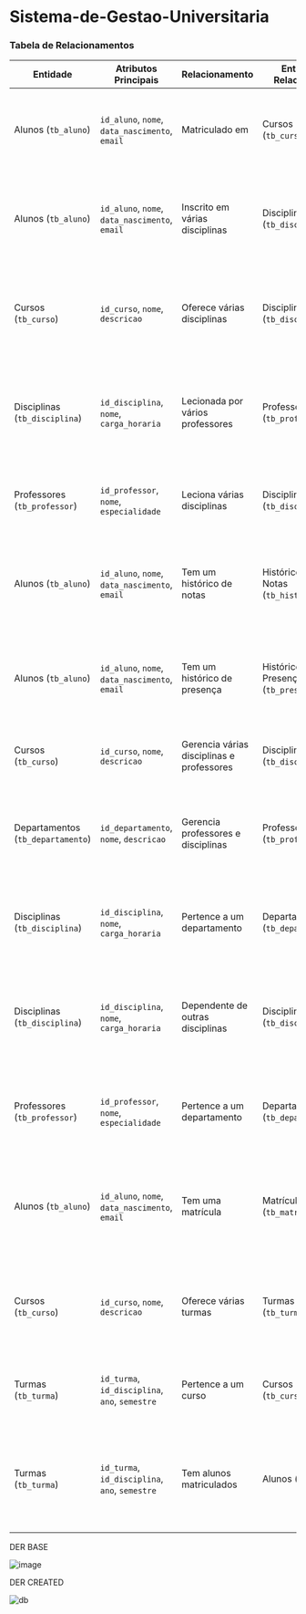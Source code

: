 # Sistema-de-Gestao-Universitaria


### Tabela de Relacionamentos


| Entidade                        | Atributos Principais                                      | Relacionamento                                   | Entidade Relacionada             | Atributos Relacionados                          | Descrição do Relacionamento                                                                                                                                                                                                                                                                                   |
|---------------------------------|-----------------------------------------------------------|--------------------------------------------------|----------------------------------|-------------------------------------------------|--------------------------------------------------------------------------------------------------------------------------------------------------------------------------------------------------------------------------------------------------------------------------------------------------------------|
| Alunos (`tb_aluno`)             | `id_aluno`, `nome`, `data_nascimento`, `email`           | Matriculado em                                   | Cursos (`tb_curso`)              | `id_curso`, `data_matricula`                   | Um aluno pode estar matriculado em vários cursos. O relacionamento é realizado através de uma tabela associativa `tb_matricula` que contém `id_aluno` e `id_curso`.                                                                                                                                      |
| Alunos (`tb_aluno`)             | `id_aluno`, `nome`, `data_nascimento`, `email`           | Inscrito em várias disciplinas                    | Disciplinas (`tb_disciplina`)    | `id_disciplina`, `data_inscricao`              | Um aluno pode se inscrever em várias disciplinas. O relacionamento é realizado através de uma tabela associativa `tb_inscricao` que contém `id_aluno` e `id_disciplina`.                                                                                                                                      |
| Cursos (`tb_curso`)             | `id_curso`, `nome`, `descricao`                           | Oferece várias disciplinas                        | Disciplinas (`tb_disciplina`)    | `id_disciplina`                                 | Um curso pode incluir várias disciplinas. O relacionamento é realizado através de uma tabela associativa `tb_curso_disciplina` que contém `id_curso` e `id_disciplina`.                                                                                                                                      |
| Disciplinas (`tb_disciplina`)   | `id_disciplina`, `nome`, `carga_horaria`                 | Lecionada por vários professores                  | Professores (`tb_professor`)      | `id_professor`                                  | Uma disciplina pode ser lecionada por vários professores. O relacionamento é realizado através de uma tabela associativa `tb_disciplina_professor` que contém `id_disciplina` e `id_professor`.                                                                                                                                              |
| Professores (`tb_professor`)     | `id_professor`, `nome`, `especialidade`                   | Leciona várias disciplinas                        | Disciplinas (`tb_disciplina`)    | `id_disciplina`                                 | Um professor pode lecionar várias disciplinas. O relacionamento é realizado através de uma tabela associativa `tb_disciplina_professor`.                                                                                                                                                                       |
| Alunos (`tb_aluno`)             | `id_aluno`, `nome`, `data_nascimento`, `email`           | Tem um histórico de notas                         | Histórico de Notas (`tb_historico`) | `id_historico`, `nota`, `id_disciplina`        | Um aluno pode ter um histórico de notas. O relacionamento é feito através da tabela `tb_historico`, onde cada registro relaciona um aluno a uma disciplina e suas notas.                                                                                                                                  |
| Alunos (`tb_aluno`)             | `id_aluno`, `nome`, `data_nascimento`, `email`           | Tem um histórico de presença                      | Histórico de Presença (`tb_presenca`) | `id_presenca`, `data`, `status`                 | Um aluno pode ter um histórico de presença. O relacionamento é feito através da tabela `tb_presenca`, onde cada registro relaciona um aluno à sua presença em uma data específica.                                                                                                                                  |
| Cursos (`tb_curso`)             | `id_curso`, `nome`, `descricao`                           | Gerencia várias disciplinas e professores         | Disciplinas (`tb_disciplina`)    | `id_disciplina`                                 | Um curso gerencia várias disciplinas. Este relacionamento é um reflexo do relacionamento entre cursos e disciplinas.                                                                                                                                                                                          |
| Departamentos (`tb_departamento`) | `id_departamento`, `nome`, `descricao`                    | Gerencia professores e disciplinas                | Professores (`tb_professor`)      | `id_professor`                                  | Um departamento pode gerenciar vários professores. O relacionamento é realizado através de uma chave estrangeira em `tb_professor` que aponta para `id_departamento`.                                                                                                                                     |
| Disciplinas (`tb_disciplina`)   | `id_disciplina`, `nome`, `carga_horaria`                 | Pertence a um departamento                        | Departamentos (`tb_departamento`) | `id_departamento`                               | Uma disciplina pertence a um departamento. O relacionamento é realizado através de uma chave estrangeira em `tb_disciplina` que aponta para `id_departamento`.                                                                                                                                          |
| Disciplinas (`tb_disciplina`)   | `id_disciplina`, `nome`, `carga_horaria`                 | Dependente de outras disciplinas                  | Disciplinas (`tb_disciplina`)    | `id_disciplina_dependente`                     | Uma disciplina pode depender da conclusão de outras disciplinas. O relacionamento é realizado através de uma tabela associativa `tb_dependencias` que contém `id_disciplina` e `id_disciplina_dependente`.                                                                                                                            |
| Professores (`tb_professor`)     | `id_professor`, `nome`, `especialidade`                   | Pertence a um departamento                        | Departamentos (`tb_departamento`) | `id_departamento`                               | Um professor pertence a um departamento. O relacionamento é realizado através de uma chave estrangeira em `tb_professor` que aponta para `id_departamento`.                                                                                                                                             |
| Alunos (`tb_aluno`)             | `id_aluno`, `nome`, `data_nascimento`, `email`           | Tem uma matrícula                                 | Matrículas (`tb_matricula`)      | `id_matricula`, `data_matricula`              | Um aluno possui uma matrícula, que contém informações sobre sua matrícula em um curso. O relacionamento é feito através da tabela `tb_matricula`, onde cada registro relaciona um aluno e sua matrícula.                                                                                                             |
| Cursos (`tb_curso`)             | `id_curso`, `nome`, `descricao`                           | Oferece várias turmas                             | Turmas (`tb_turma`)              | `id_turma`, `ano`, `semestre`                  | Um curso pode oferecer várias turmas. O relacionamento é realizado através de uma tabela associativa `tb_curso_turma` que contém `id_curso` e `id_turma`.                                                                                                                                                      |
| Turmas (`tb_turma`)             | `id_turma`, `id_disciplina`, `ano`, `semestre`           | Pertence a um curso                               | Cursos (`tb_curso`)              | `id_curso`                                     | Uma turma pertence a um curso. O relacionamento é realizado através de uma chave estrangeira em `tb_turma` que aponta para `id_curso`.                                                                                                                                                                      |
| Turmas (`tb_turma`)             | `id_turma`, `id_disciplina`, `ano`, `semestre`           | Tem alunos matriculados                           | Alunos (`tb_aluno`)              | `id_aluno`, `status`                            | Uma turma pode ter vários alunos matriculados. O relacionamento é realizado através de uma tabela associativa `tb_turma_aluno` que contém `id_turma` e `id_aluno`.                                                                                                                                              |


DER BASE

![image](https://github.com/user-attachments/assets/7dc90a92-44c2-48e5-84d0-0786f21bbf0d)

DER CREATED



![db](https://github.com/user-attachments/assets/891a7efb-27a1-41e3-bc3e-d81bb6eafefb)



